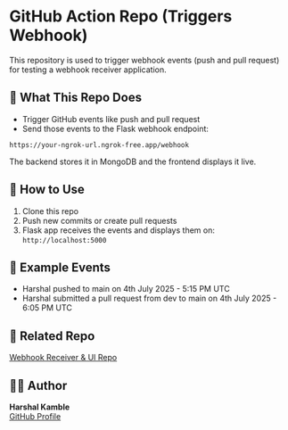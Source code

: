 <h1>GitHub Action Repo (Triggers Webhook)</h1>

<p>This repository is used to trigger webhook events (push and pull request) for testing a webhook receiver application.</p>

<h2>🔁 What This Repo Does</h2>
<ul>
  <li>Trigger GitHub events like push and pull request</li>
  <li>Send those events to the Flask webhook endpoint:</li>
</ul>
<pre><code>https://your-ngrok-url.ngrok-free.app/webhook</code></pre>

<p>The backend stores it in MongoDB and the frontend displays it live.</p>

<h2>🚀 How to Use</h2>
<ol>
  <li>Clone this repo</li>
  <li>Push new commits or create pull requests</li>
  <li>Flask app receives the events and displays them on:
    <br><code>http://localhost:5000</code></li>
</ol>

<h2>📎 Example Events</h2>
<ul>
  <li>Harshal pushed to main on 4th July 2025 - 5:15 PM UTC</li>
  <li>Harshal submitted a pull request from dev to main on 4th July 2025 - 6:05 PM UTC</li>
</ul>

<h2>🔗 Related Repo</h2>
<p><a href="https://github.com/Harshal-Kamble/webhook-repo">Webhook Receiver & UI Repo</a></p>

<h2>🧑‍💻 Author</h2>
<p><strong>Harshal Kamble</strong><br>
<a href="https://github.com/Harshal-Kamble">GitHub Profile</a></p>
